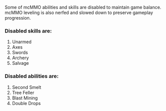 Some of mcMMO abilities and skills are disabled to maintain game balance. mcMMO leveling is also nerfed and slowed down to preserve gameplay progression. 

### Disabled skills are:

1. Unarmed 
2. Axes 
3. Swords 
4. Archery 
5. Salvage 

### Disabled abilities are:

1. Second Smelt 
2. Tree Feller
3. Blast Mining
4. Double Drops 
